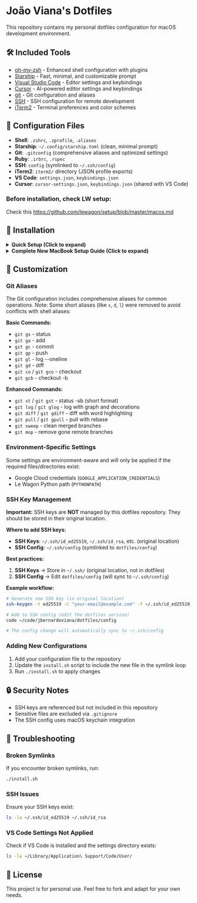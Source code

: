 # João Viana's Dotfiles

This repository contains my personal dotfiles configuration for macOS development environment.

## 🛠️ Included Tools

- [oh-my-zsh](http://ohmyz.sh/) - Enhanced shell configuration with plugins
- [Starship](https://starship.rs/) - Fast, minimal, and customizable prompt
- [Visual Studio Code](https://code.visualstudio.com/) - Editor settings and keybindings
- [Cursor](https://cursor.sh/) - AI-powered editor settings and keybindings
- [git](https://git-scm.com/) - Git configuration and aliases
- [SSH](https://www.openssh.com/) - SSH configuration for remote development
- [iTerm2](https://iterm2.com/) - Terminal preferences and color schemes

## 📁 Configuration Files

- **Shell**: `.zshrc`, `.zprofile`, `.aliases`
- **Starship**: `~/.config/starship.toml` (clean, minimal prompt)
- **Git**: `.gitconfig` (comprehensive aliases and optimized settings)
- **Ruby**: `.irbrc`, `.rspec`
- **SSH**: `config` (symlinked to `~/.ssh/config`)
- **iTerm2**: `iterm2/` directory (JSON profile exports)
- **VS Code**: `settings.json`, `keybindings.json`
- **Cursor**: `cursor-settings.json`, `keybindings.json` (shared with VS Code)

### Before installation, check LW setup:
Check this https://github.com/lewagon/setup/blob/master/macos.md


## 🚀 Installation

<details>
<summary><strong>Quick Setup (Click to expand)</strong></summary>

1. Clone this repository:
   ```bash
   git clone https://github.com/jbernardoviana/dotfiles.git
   cd dotfiles
   ```

2. Run the installation script:
   ```bash
   ./install.sh
   ```

The script will:
- Backup existing configuration files
- Create symlinks to the dotfiles
- Install zsh plugins (zsh-autosuggestions, zsh-syntax-highlighting)
- Configure SSH with keychain integration
- Set up VS Code settings
- Set up Cursor settings (if installed)
- Initialize Starship prompt (clean, minimal configuration)

**Note:** For iTerm2 profiles, export your current profiles as JSON files to the `iterm2/` directory. See `iterm2/README.md` for instructions.

</details>

<details>
<summary><strong>Complete New MacBook Setup Guide (Click to expand)</strong></summary>

### 1. **Initial Setup**
```bash
# Clone your dotfiles
git clone https://github.com/jbernardoviana/dotfiles.git
cd dotfiles

# Run the main installation script
./install.sh
```

### 2. **Install Required Tools**

#### **Homebrew** (Package Manager)
```bash
/bin/bash -c "$(curl -fsSL https://raw.githubusercontent.com/Homebrew/install/HEAD/install.sh)"
```

#### **Essential Tools**
```bash
# Install the tools your dotfiles expect
brew install git
brew install zsh
brew install starship
brew install rbenv
brew install pyenv
brew install nvm
```

#### **Applications**
```bash
# Install applications
brew install --cask iterm2
brew install --cask visual-studio-code
brew install --cask cursor
```

### 3. **Configure Each Application**

#### **iTerm2**
```bash
# Import your iTerm2 profiles
# 1. Open iTerm2
# 2. Go to File > Import Profile...
# 3. Select the file from: dotfiles/iterm2/iTerm2 State.itermexport
```

#### **VS Code & Cursor**
- The `install.sh` script already symlinked your settings
- VS Code settings: `~/Library/Application Support/Code/User/settings.json`
- Cursor settings: `~/Library/Application Support/Cursor/User/settings.json`
- Keybindings are shared between both editors

#### **Shell (Zsh)**
- Oh-My-Zsh will be installed automatically
- Your `.zshrc` and `.aliases` are already symlinked
- Starship prompt is configured

### 4. **SSH Setup**
```bash
# Generate SSH key (if you don't have one)
ssh-keygen -t ed25519 -C "your-email@example.com"

# Add to SSH agent
ssh-add --apple-use-keychain ~/.ssh/id_ed25519

# Your SSH config is already symlinked from dotfiles/config
```

### 5. **Development Environment**

#### **Ruby (via rbenv)**
```bash
# Install Ruby
rbenv install 3.2.2  # or whatever version you need
rbenv global 3.2.2
gem install bundler
```

#### **Python (via pyenv)**
```bash
# Install Python
pyenv install 3.11.0  # or whatever version you need
pyenv global 3.11.0
pip install ipdb  # for debugging
```

#### **Node.js (via nvm)**
```bash
# Install Node.js
nvm install 18  # or whatever version you need
nvm use 18
nvm alias default 18
```

### 6. **Verify Everything Works**
```bash
# Test your setup
versions  # Shows all installed versions
wttr      # Test weather function
weather   # Opens macOS Weather app
```

## 🎯 Quick Checklist

- [ ] Clone dotfiles and run `./install.sh`
- [ ] Install Homebrew and essential tools
- [ ] Install iTerm2, VS Code, Cursor
- [ ] Import iTerm2 profiles
- [ ] Set up SSH keys
- [ ] Install Ruby, Python, Node.js
- [ ] Test all functions and aliases

## 🔧 What Gets Automatically Configured

✅ **Shell**: Zsh with Oh-My-Zsh, Starship prompt, aliases  
✅ **Git**: Configuration and aliases  
✅ **VS Code**: Settings and keybindings  
✅ **Cursor**: Settings and keybindings  
✅ **SSH**: Config file  
✅ **iTerm2**: Profile import ready  

## 🎯 One-Liner Setup (After Homebrew)

```bash
git clone https://github.com/jbernardoviana/dotfiles.git && cd dotfiles && ./install.sh && brew install --cask iterm2 visual-studio-code cursor
```

</details>

## 🔧 Customization

### Git Aliases

The Git configuration includes comprehensive aliases for common operations. Note: Some short aliases (like `s`, `d`, `l`) were removed to avoid conflicts with shell aliases:

**Basic Commands:**
- `git gs` - status
- `git ga` - add
- `git gc` - commit
- `git gp` - push
- `git gl` - log --oneline
- `git gd` - diff
- `git co` / `git gco` - checkout
- `git gcb` - checkout -b

**Enhanced Commands:**
- `git st` / `git gst` - status -sb (short format)
- `git log` / `git glog` - log with graph and decorations
- `git diff` / `git gdiff` - diff with word highlighting
- `git pull` / `git gpull` - pull with rebase
- `git sweep` - clean merged branches
- `git mop` - remove gone remote branches

### Environment-Specific Settings

Some settings are environment-aware and will only be applied if the required files/directories exist:

- Google Cloud credentials (`GOOGLE_APPLICATION_CREDENTIALS`)
- Le Wagon Python path (`PYTHONPATH`)

### SSH Key Management

**Important:** SSH keys are **NOT** managed by this dotfiles repository. They should be stored in their original location.

**Where to add SSH keys:**
- **SSH Keys**: `~/.ssh/id_ed25519`, `~/.ssh/id_rsa`, etc. (original location)
- **SSH Config**: `~/.ssh/config` (symlinked to `dotfiles/config`)

**Best practices:**
1. **SSH Keys** → Store in `~/.ssh/` (original location, not in dotfiles)
2. **SSH Config** → Edit `dotfiles/config` (will sync to `~/.ssh/config`)

**Example workflow:**
```bash
# Generate new SSH key (in original location)
ssh-keygen -t ed25519 -C "your-email@example.com" -f ~/.ssh/id_ed25519_new

# Add to SSH config (edit the dotfiles version)
code ~/code/jbernardoviana/dotfiles/config

# The config change will automatically sync to ~/.ssh/config
```

### Adding New Configurations

1. Add your configuration file to the repository
2. Update the `install.sh` script to include the new file in the symlink loop
3. Run `./install.sh` to apply changes

## 🔒 Security Notes

- SSH keys are referenced but not included in this repository
- Sensitive files are excluded via `.gitignore`
- The SSH config uses macOS keychain integration

## 🐛 Troubleshooting

### Broken Symlinks
If you encounter broken symlinks, run:
```bash
./install.sh
```

### SSH Issues
Ensure your SSH keys exist:
```bash
ls -la ~/.ssh/id_ed25519 ~/.ssh/id_rsa
```

### VS Code Settings Not Applied
Check if VS Code is installed and the settings directory exists:
```bash
ls -la ~/Library/Application\ Support/Code/User/
```

## 📝 License

This project is for personal use. Feel free to fork and adapt for your own needs.

